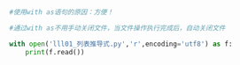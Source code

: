 
<BlogInfo title="8.withas语句" author="白日梦想猿" pv=0 read_times=0 pre_cost_time=0分6秒 category="进阶语法" tag_list="['进阶语法']" create_time="2021.11.08 20:43:40" update_time="2021.11.08 20:58:43" />

```python


#使用with as语句的原因：方便！

#通过with as不用手动关闭文件，当文件操作执行完成后，自动关闭文件

with open('lll01_列表推导式.py','r',encoding='utf8') as f:
    print(f.read())


```
